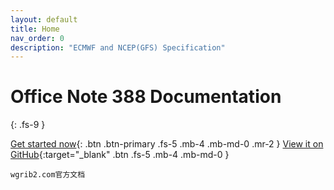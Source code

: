 ```yaml
---
layout: default
title: Home
nav_order: 0
description: "ECMWF and NCEP(GFS) Specification"
---
```


# Office Note 388 Documentation
{: .fs-9 }

<!-- ECMWF and NCEP(GFS) Specification
{: .fs-6 .fw-300 } -->

[Get started now](#getting-started){: .btn .btn-primary .fs-5 .mb-4 .mb-md-0 .mr-2 }
[View it on GitHub][Just the Docs repo]{:target="_blank" .btn .fs-5 .mb-4 .mb-md-0 }

```
wgrib2.com官方文档
```

[Just the Docs repo]: https://github.com/helloyuzz/doc.wgrib2.com